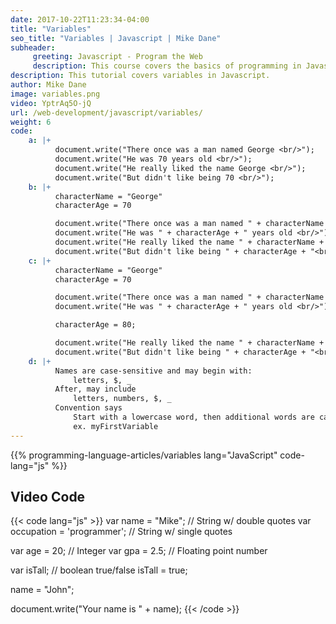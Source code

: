 ```yaml
---
date: 2017-10-22T11:23:34-04:00
title: "Variables"
seo_title: "Variables | Javascript | Mike Dane"
subheader:
     greeting: Javascript - Program the Web
     description: This course covers the basics of programming in Javascript. Work your way through the videos/articles and I'll teach you everything you need to know to make your website more responsive!
description: This tutorial covers variables in Javascript.
author: Mike Dane
image: variables.png
video: YptrAq5O-jQ
url: /web-development/javascript/variables/
weight: 6
code:
    a: |+
          document.write("There once was a man named George <br/>");
          document.write("He was 70 years old <br/>");
          document.write("He really liked the name George <br/>");
          document.write("But didn't like being 70 <br/>");
    b: |+
          characterName = "George"
          characterAge = 70

          document.write("There once was a man named " + characterName + "<br/>");
          document.write("He was " + characterAge + " years old <br/>");
          document.write("He really liked the name " + characterName + "<br/>");
          document.write("But didn't like being " + characterAge + "<br/>");
    c: |+
          characterName = "George"
          characterAge = 70

          document.write("There once was a man named " + characterName + "<br/>");
          document.write("He was " + characterAge + " years old <br/>");

          characterAge = 80;

          document.write("He really liked the name " + characterName + "<br/>");
          document.write("But didn't like being " + characterAge + "<br/>");
    d: |+
          Names are case-sensitive and may begin with:
              letters, $, _
          After, may include
              letters, numbers, $, _
          Convention says
              Start with a lowercase word, then additional words are capitalized
              ex. myFirstVariable
---
```


{{% programming-language-articles/variables lang="JavaScript" code-lang="js" %}}


## Video Code

{{< code lang="js" >}}
var name = "Mike";                 // String w/ double quotes
var occupation = 'programmer';     // String w/ single quotes

var age = 20;                      // Integer
var gpa = 2.5;                     // Floating point number

var isTall;                        // boolean true/false
isTall = true;

name = "John";

document.write("Your name is " + name);
{{< /code >}}